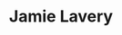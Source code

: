 ---
avatar: /images/people/chris.jpg
avatar_small: /images/people/chris_small.jpg
bio: Pastor, and so much more!
homepage: https://crawley.church/
instagram: https://instagram.com/jamielavery
linkedin: null
title: Jamie Lavery
twitter: https://twitter.com/jamielavery_
type: host
username: jamie
youtube: https://youtube.com/elimchurchcrawley
---